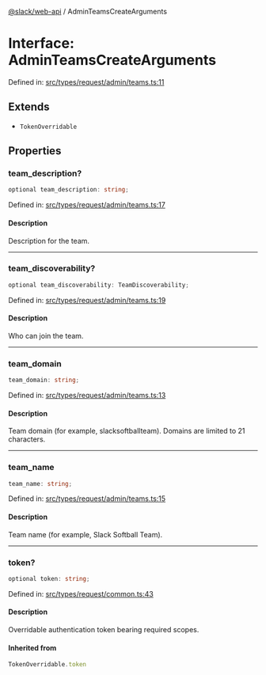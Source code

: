 [@slack/web-api](../index.md) / AdminTeamsCreateArguments

# Interface: AdminTeamsCreateArguments

Defined in: [src/types/request/admin/teams.ts:11](https://github.com/slackapi/node-slack-sdk/blob/main/packages/web-api/src/types/request/admin/teams.ts#L11)

## Extends

- `TokenOverridable`

## Properties

### team\_description?

```ts
optional team_description: string;
```

Defined in: [src/types/request/admin/teams.ts:17](https://github.com/slackapi/node-slack-sdk/blob/main/packages/web-api/src/types/request/admin/teams.ts#L17)

#### Description

Description for the team.

***

### team\_discoverability?

```ts
optional team_discoverability: TeamDiscoverability;
```

Defined in: [src/types/request/admin/teams.ts:19](https://github.com/slackapi/node-slack-sdk/blob/main/packages/web-api/src/types/request/admin/teams.ts#L19)

#### Description

Who can join the team.

***

### team\_domain

```ts
team_domain: string;
```

Defined in: [src/types/request/admin/teams.ts:13](https://github.com/slackapi/node-slack-sdk/blob/main/packages/web-api/src/types/request/admin/teams.ts#L13)

#### Description

Team domain (for example, slacksoftballteam). Domains are limited to 21 characters.

***

### team\_name

```ts
team_name: string;
```

Defined in: [src/types/request/admin/teams.ts:15](https://github.com/slackapi/node-slack-sdk/blob/main/packages/web-api/src/types/request/admin/teams.ts#L15)

#### Description

Team name (for example, Slack Softball Team).

***

### token?

```ts
optional token: string;
```

Defined in: [src/types/request/common.ts:43](https://github.com/slackapi/node-slack-sdk/blob/main/packages/web-api/src/types/request/common.ts#L43)

#### Description

Overridable authentication token bearing required scopes.

#### Inherited from

```ts
TokenOverridable.token
```
